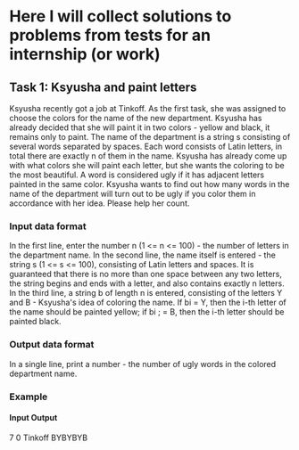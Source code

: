 # Here I will collect solutions to problems from tests for an internship (or work)

## **Task 1: Ksyusha and paint letters**
Ksyusha recently got a job at Tinkoff. As the first task, she was assigned to choose
the colors for the name of the new department. Ksyusha has already decided that she will paint it in two colors - yellow and
black, it remains only to paint.
The name of the department is a string s consisting of several words separated
by spaces. Each word consists of Latin letters, in total there are exactly n of them in the name.
Ksyusha has already come up with what colors she will paint each letter, but she wants the coloring to be
the most beautiful. A word is considered ugly if it has adjacent letters painted in
the same color.
Ksyusha wants to find out how many words in the name of the department will turn out to be ugly if you color them in
accordance with her idea. Please help her count.
### **Input data format**
In the first line, enter the number n (1 <= n <= 100) - the number of letters in the department name.
In the second line, the name itself is entered - the string s (1 <= s <= 100), consisting of Latin letters
and spaces. It is guaranteed that there is no more than one space between any two letters, the string
begins and ends with a letter, and also contains exactly n letters.
In the third line, a string b of length n is entered, consisting of the letters Y and B - Ksyusha's idea of coloring
the name. If bi = Y, then the i-th letter of the name should be painted yellow; if
bi ; = B, then the i-th letter should be painted black.
### **Output data format**
In a single line, print a number - the number of ugly words in the colored department name.
### **Example**
#### **Input**    **Output**
7                     0
Tinkoff
BYBYBYB
